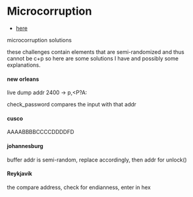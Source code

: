 # Microcorruption
- [here](https://microcorruption.com/)

microcorruption solutions

these challenges contain elements that are semi-randomized and thus cannot be c+p so here are some solutions I have and possibly some explanations.


#### new orleans
live dump addr 2400 -> p,<P?A:

check_password compares the input with that addr




#### cusco

AAAABBBBCCCCDDDDFD


#### johannesburg

buffer addr is semi-random, replace accordingly, then addr for unlock()


#### Reykjavík
the compare address, check for endianness, enter in hex
